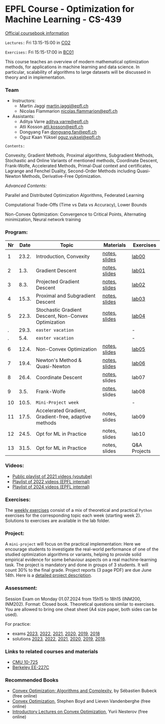 # EPFL Course - Optimization for Machine Learning - CS-439

[Official coursebook information](http://edu.epfl.ch/coursebook/en/optimization-for-machine-learning-CS-439)

`Lectures:` Fri 13:15-15:00 in [CO2](https://plan.epfl.ch/?room==CO%202)

`Exercises:` Fri 15:15-17:00 in [BC01](https://plan.epfl.ch/?room==BC%2001)

This course teaches an overview of modern mathematical optimization methods, for applications in machine learning and data science. In particular, scalability of algorithms to large datasets will be discussed in theory and in implementation.

### Team
 - Instructors: 
   - Martin Jaggi [martin.jaggi@epfl.ch](mailto:martin.jaggi@epfl.ch)
   - Nicolas Flammarion [nicolas.flammarion@epfl.ch](mailto:nicolas.flammarion@epfl.ch)
 - Assistants:
   - Aditya Varre [aditya.varre@epfl.ch](mailto:aditya.varre@epfl.ch)
   - Atli Kosson [atli.kosson@epfl.ch](mailto:atli.kosson@epfl.ch) 
   - Dongyang Fan [dongyang.fan@epfl.ch](mailto:dongyang.fan@epfl.ch)
   - Oguz Kaan Yüksel [oguz.yuksel@epfl.ch](mailto:oguz.yuksel@epfl.ch)
   
`Contents:`

Convexity, Gradient Methods, Proximal algorithms, Subgradient Methods, Stochastic and Online Variants of mentioned methods, Coordinate Descent, Frank-Wolfe, Accelerated Methods, Primal-Dual context and certificates, Lagrange and Fenchel Duality, Second-Order Methods including Quasi-Newton Methods, Derivative-Free Optimization.

*Advanced Contents:*

Parallel and Distributed Optimization Algorithms, Federated Learning

Computational Trade-Offs (Time vs Data vs Accuracy), Lower Bounds

Non-Convex Optimization: Convergence to Critical Points, Alternating minimization, Neural network training

### Program:
| Nr | Date  | Topic                                                 | Materials                                                                                                  | Exercises                             |
| -- | ----- | ----------------------------------------------------- | ---------------------------------------------------------------------------------------------------------- | ------------------------------------- |
| 1  | 23.2. | Introduction, Convexity                               | [notes](../../raw/master/lecture_notes/lecture-notes.pdf), [slides](../../raw/master/slides/lecture01.pdf) | [lab00](../../raw/master/labs/ex00/exercise00.pdf) |
| 2  | 1.3.  | Gradient Descent                                      | [notes](../../raw/master/lecture_notes/lecture-notes.pdf), [slides](../../raw/master/slides/lecture02.pdf)  | [lab01](../../raw/master/labs/ex01/exercise01.pdf) |
| 3  | 8.3.  | Projected Gradient Descent                            | [notes](../../raw/master/lecture_notes/lecture-notes.pdf), [slides](../../raw/master/slides/lecture03.pdf) | [lab02](../../raw/master/labs/ex02/exercise02.pdf) |
| 4  | 15.3. | Proximal and Subgradient Descent                      | [notes](../../raw/master/lecture_notes/lecture-notes.pdf), [slides](../../raw/master/slides/lecture04.pdf) | [lab03](../../raw/master/labs/ex03/exercise03.pdf) |
| 5  | 22.3. | Stochastic Gradient Descent, Non-Convex Optimization  | [notes](../../raw/master/lecture_notes/lecture-notes.pdf), [slides](../../raw/master/slides/lecture05.pdf) | [lab04](../../raw/master/labs/ex04/exercise04.pdf) |
| .  | 29.3. | `easter vacation`                                     |                                                                                                            | -                                     |
| .  | 5.4.  | `easter vacation`                                     |                                                                                                            | -                                     |
| 6  | 12.4. | Non-Convex Optimization                               | [notes](../../raw/master/lecture_notes/lecture-notes.pdf), [slides](../../raw/master/slides/lecture06.pdf) |  [lab05](../../raw/master/labs/ex05/exercise05.pdf) |
| 7  | 19.4. | Newton's Method & Quasi-Newton                        | [notes](../../raw/master/lecture_notes/lecture-notes.pdf), [slides](../../raw/master/slides/lecture07.pdf) | [lab06](../../raw/master/labs/ex06/exercise06.pdf) |
| 8  | 26.4. | Coordinate Descent                                    | [notes](../../raw/master/lecture_notes/lecture-notes.pdf), slides | lab07 |
| 9  |  3.5. | Frank-Wolfe                                           | [notes](../../raw/master/lecture_notes/lecture-notes.pdf), slides | lab08 |
| 10 | 10.5. | `Mini-Project week`                                   |                                                                                                            | -
| 11 | 17.5. | Accelerated Gradient, Gradient-free, adaptive methods | notes,  slides                                                    | lab09 |
| 12 | 24.5. | Opt for ML in Practice                                | notes,  slides                                                    | lab10                                  |
| 13 | 31.5. | Opt for ML in Practice                                | notes, slides                                                     | Q&A Projects                          |


### Videos:
- [Public playlist of 2021 videos (youtube)](https://www.youtube.com/playlist?list=PL4O4bXkI-fAeYrsBqTUYn2xMjJAqlFQzX)
- [Playlist of 2022 videos (EPFL internal)](https://tube.switch.ch/switchcast/epfl.ch/series/4fab28ac-1c8f-4632-8d01-e128746b7a1d)
- [Playlist of 2024 videos (EPFL internal)](https://mediaspace.epfl.ch/channel/CS-439+Optimization+for+machine+learning/31980)

### Exercises:
The [weekly exercises](../../tree/master/labs/) consist of a mix of theoretical and practical `Python` exercises for the corresponding topic each week (starting week 2). Solutions to exercises are available in the lab folder.

### Project:
A `mini-project` will focus on the practical implementation: Here we encourage students to investigate the real-world performance of one of the studied optimization algorithms or variants, helping to provide solid empirical evidence for some behaviour aspects on a real machine-learning task. The project is mandatory and done in groups of 3 students. It will count 30% to the final grade. Project reports (3 page PDF) are due June 14th. Here is a [detailed project description](../../raw/master/labs/mini-project/miniproject_description.pdf).

### Assessment:
Session Exam on Monday 01.07.2024 from 15h15 to 18h15 (INM200, INM202). Format: Closed book. Theoretical questions similar to exercises. You are allowed to bring one cheat sheet (A4 size paper, both sides can be used).

For practice: 
- exams [2023](../../raw/master/exams/exam2023.pdf), [2022](../../raw/master/exams/exam2022.pdf), [2021](../../raw/master/exams/exam2021.pdf), [2020](../../raw/master/exams/exam2020.pdf), [2019](../../raw/master/exams/exam2019.pdf), [2018](../../raw/master/exams/exam2018.pdf)
- solutions [2023](../../raw/master/exams/exam2023solutions.pdf), [2022](../../raw/master/exams/exam2022solutions.pdf), [2021](../../raw/master/exams/exam2021solutions.pdf), [2020](../../raw/master/exams/exam2020solutions.pdf), [2019](../../raw/master/exams/exam2019solutions.pdf), [2018](../../raw/master/exams/exam2018solutions.pdf).

### Links to related courses and materials 
 - [CMU 10-725](https://www.stat.cmu.edu/~ryantibs/convexopt-F18/)
 - [Berkeley EE-227C](https://ee227c.github.io/)
 
### Recommended Books
 - [Convex Optimization: Algorithms and Complexity](https://arxiv.org/pdf/1405.4980.pdf), by Sébastien Bubeck (free online)
 - [Convex Optimization](http://stanford.edu/~boyd/cvxbook/), Stephen Boyd and Lieven Vandenberghe (free online)
 - [Introductory Lectures on Convex Optimization](http://citeseerx.ist.psu.edu/viewdoc/download?doi=10.1.1.693.855&rep=rep1&type=pdf), Yurii Nesterov (free online)
